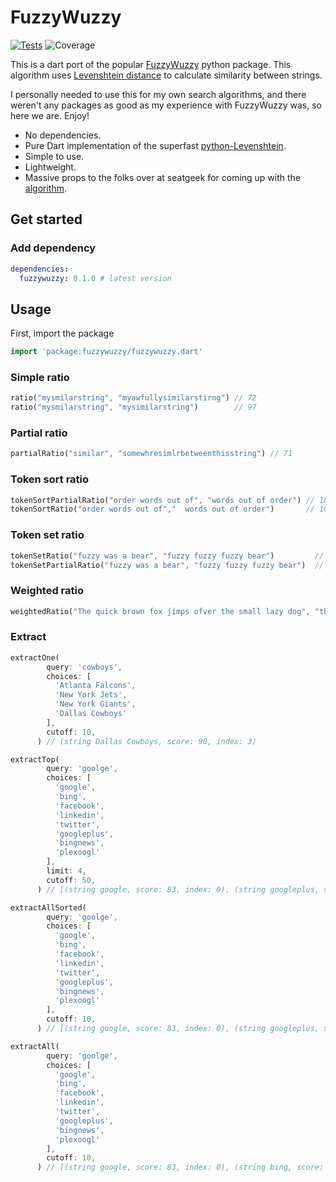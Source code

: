 # FuzzyWuzzy

[![Tests](https://github.com/SphericalKat/dart-fuzzywuzzy/actions/workflows/test.yml/badge.svg)](https://github.com/SphericalKat/dart-fuzzywuzzy/actions/workflows/test.yml)
![Coverage](https://raw.githubusercontent.com/sphericalkat/dart-fuzzywuzzy/master/coverage_badge.svg?sanitize=true)

This is a dart port of the popular [FuzzyWuzzy](https://github.com/seatgeek/fuzzywuzzy) python package. This algorithm uses [Levenshtein distance](https://en.wikipedia.org/wiki/Levenshtein_distance) to calculate similarity between strings.

I personally needed to use this for my own search algorithms, and there weren't any packages as good as my experience with FuzzyWuzzy was, so here we are. Enjoy!

- No dependencies.
- Pure Dart implementation of the superfast [python-Levenshtein](https://github.com/ztane/python-Levenshtein/).
- Simple to use.
- Lightweight.
- Massive props to the folks over at seatgeek for coming up with the [algorithm](https://chairnerd.seatgeek.com/fuzzywuzzy-fuzzy-string-matching-in-python/).

## Get started

### Add dependency

```yaml
dependencies:
  fuzzywuzzy: 0.1.0 # latest version
```

## Usage

First, import the package

```dart
import 'package:fuzzywuzzy/fuzzywuzzy.dart'
```

### Simple ratio

```dart
ratio("mysmilarstring", "myawfullysimilarstirng") // 72
ratio("mysmilarstring", "mysimilarstring")        // 97
```

### Partial ratio

```dart
partialRatio("similar", "somewhresimlrbetweenthisstring") // 71
```

### Token sort ratio

```dart
tokenSortPartialRatio("order words out of", "words out of order") // 100
tokenSortRatio("order words out of","  words out of order")       // 100
```

### Token set ratio

```dart
tokenSetRatio("fuzzy was a bear", "fuzzy fuzzy fuzzy bear")         // 100
tokenSetPartialRatio("fuzzy was a bear", "fuzzy fuzzy fuzzy bear")  // 100
```

### Weighted ratio

```dart
weightedRatio("The quick brown fox jimps ofver the small lazy dog", "the quick brown fox jumps over the small lazy dog") // 97
```

### Extract

```dart
extractOne(
        query: 'cowboys',
        choices: [
          'Atlanta Falcons',
          'New York Jets',
          'New York Giants',
          'Dallas Cowboys'
        ],
        cutoff: 10,
      ) // (string Dallas Cowboys, score: 90, index: 3)
```

```dart
extractTop(
        query: 'goolge',
        choices: [
          'google',
          'bing',
          'facebook',
          'linkedin',
          'twitter',
          'googleplus',
          'bingnews',
          'plexoogl'
        ],
        limit: 4,
        cutoff: 50,
      ) // [(string google, score: 83, index: 0), (string googleplus, score: 75, index: 5)]
```
```dart
extractAllSorted(
        query: 'goolge',
        choices: [
          'google',
          'bing',
          'facebook',
          'linkedin',
          'twitter',
          'googleplus',
          'bingnews',
          'plexoogl'
        ],
        cutoff: 10,
      ) // [(string google, score: 83, index: 0), (string googleplus, score: 75, index: 5), (string plexoogl, score: 43, index: 7), (string bingnews, score: 29, index: 6), (string linkedin, score: 29, index: 3), (string facebook, score: 29, index: 2), (string bing, score: 23, index: 1), (string twitter, score: 15, index: 4)]
```
```dart
extractAll(
        query: 'goolge',
        choices: [
          'google',
          'bing',
          'facebook',
          'linkedin',
          'twitter',
          'googleplus',
          'bingnews',
          'plexoogl'
        ],
        cutoff: 10,
      ) // [(string google, score: 83, index: 0), (string bing, score: 23, index: 1), (string facebook, score: 29, index: 2), (string linkedin, score: 29, index: 3), (string twitter, score: 15, index: 4), (string googleplus, score: 75, index: 5), (string bingnews, score: 29, index: 6), (string plexoogl, score: 43, index: 7)]
```
